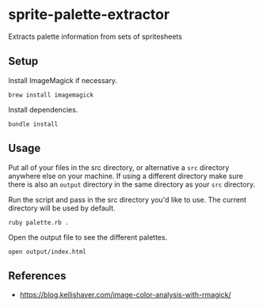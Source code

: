 # sprite-palette-extractor
Extracts palette information from sets of spritesheets

## Setup

Install ImageMagick if necessary.

    brew install imagemagick

Install dependencies.

    bundle install

## Usage

Put all of your files in the src directory, or alternative a `src` directory anywhere else on your machine. If using a different directory make sure there is also an `output` directory in the same directory as your `src` directory.

Run the script and pass in the src directory you'd like to use. The current directory will be used by default.

    ruby palette.rb .

Open the output file to see the different palettes.

    open output/index.html

## References

* https://blog.kellishaver.com/image-color-analysis-with-rmagick/